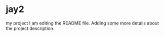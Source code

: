 
# jay2
my project
I am editing the README file. Adding some more details about the project description.
